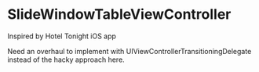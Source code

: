 SlideWindowTableViewController
==============================

Inspired by Hotel Tonight iOS app

Need an overhaul to implement with UIViewControllerTransitioningDelegate instead of the hacky approach here.
